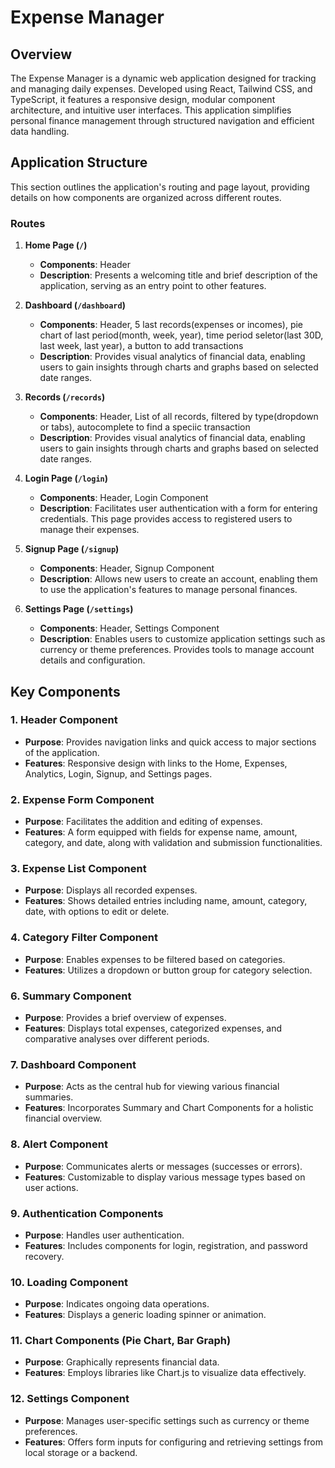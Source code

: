 # Expense Manager

## Overview

The Expense Manager is a dynamic web application designed for tracking and managing daily expenses. Developed using React, Tailwind CSS, and TypeScript, it features a responsive design, modular component architecture, and intuitive user interfaces. This application simplifies personal finance management through structured navigation and efficient data handling.

## Application Structure

This section outlines the application's routing and page layout, providing details on how components are organized across different routes.

### Routes

1. **Home Page (`/`)**

    - **Components**: Header
    - **Description**: Presents a welcoming title and brief description of the application, serving as an entry point to other features.

2. **Dashboard (`/dashboard`)**

    - **Components**: Header, 5 last records(expenses or incomes), pie chart of last period(month, week, year), time period seletor(last 30D, last week, last year), a button to add transactions
    - **Description**: Provides visual analytics of financial data, enabling users to gain insights through charts and graphs based on selected date ranges.

3. **Records (`/records`)**

    - **Components**: Header, List of all records, filtered by type(dropdown or tabs), autocomplete to find a speciic transaction
    - **Description**: Provides visual analytics of financial data, enabling users to gain insights through charts and graphs based on selected date ranges.

4. **Login Page (`/login`)**

    - **Components**: Header, Login Component
    - **Description**: Facilitates user authentication with a form for entering credentials. This page provides access to registered users to manage their expenses.

5. **Signup Page (`/signup`)**

    - **Components**: Header, Signup Component
    - **Description**: Allows new users to create an account, enabling them to use the application's features to manage personal finances.

6. **Settings Page (`/settings`)**
    - **Components**: Header, Settings Component
    - **Description**: Enables users to customize application settings such as currency or theme preferences. Provides tools to manage account details and configuration.

## Key Components

### 1. Header Component

-   **Purpose**: Provides navigation links and quick access to major sections of the application.
-   **Features**: Responsive design with links to the Home, Expenses, Analytics, Login, Signup, and Settings pages.

### 2. Expense Form Component

-   **Purpose**: Facilitates the addition and editing of expenses.
-   **Features**: A form equipped with fields for expense name, amount, category, and date, along with validation and submission functionalities.

### 3. Expense List Component

-   **Purpose**: Displays all recorded expenses.
-   **Features**: Shows detailed entries including name, amount, category, date, with options to edit or delete.

### 4. Category Filter Component

-   **Purpose**: Enables expenses to be filtered based on categories.
-   **Features**: Utilizes a dropdown or button group for category selection.

### 6. Summary Component

-   **Purpose**: Provides a brief overview of expenses.
-   **Features**: Displays total expenses, categorized expenses, and comparative analyses over different periods.

### 7. Dashboard Component

-   **Purpose**: Acts as the central hub for viewing various financial summaries.
-   **Features**: Incorporates Summary and Chart Components for a holistic financial overview.

### 8. Alert Component

-   **Purpose**: Communicates alerts or messages (successes or errors).
-   **Features**: Customizable to display various message types based on user actions.

### 9. Authentication Components

-   **Purpose**: Handles user authentication.
-   **Features**: Includes components for login, registration, and password recovery.

### 10. Loading Component

-   **Purpose**: Indicates ongoing data operations.
-   **Features**: Displays a generic loading spinner or animation.

### 11. Chart Components (Pie Chart, Bar Graph)

-   **Purpose**: Graphically represents financial data.
-   **Features**: Employs libraries like Chart.js to visualize data effectively.

### 12. Settings Component

-   **Purpose**: Manages user-specific settings such as currency or theme preferences.
-   **Features**: Offers form inputs for configuring and retrieving settings from local storage or a backend.
